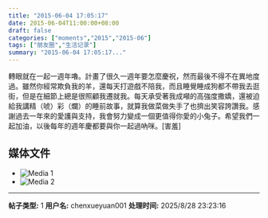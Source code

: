 ```yaml
---
title: "2015-06-04 17:05:17"
date: 2015-06-04T11:00:00+08:00
draft: false
categories: ["moments","2015","2015-06"]
tags: ["朋友圈","生活记录"]
summary: "2015-06-04 17:05:17..."
---
```


轉眼就在一起一週年嚕。計畫了很久一週年要怎麼慶祝，然而最後不得不在異地度過。雖然你經常欺負我的羊，還每天打遊戲不陪我，而且睡覺睡成狗都不帶我去逛街，但是在細節上總是很照顧我遷就我。每天承受著我成噸的高強度撒嬌，還被迫給我講精（唬）彩（爛）的睡前故事，就算我做菜做失手了也擠出笑容誇讚我。感謝過去一年來的愛護與支持，我會努力變成一個更值得你愛的小兔子。希望我們一起加油，以後每年的週年慶都要與你一起過吶咪。[害羞]

## 媒体文件

- ![Media 1](/Moments/photos/2015-06-04/201506041705170.jpg)
- ![Media 2](/Moments/photos/2015-06-04/201506041705171.jpg)

---

**帖子类型:** 1
**用户名:** chenxueyuan001
**处理时间:** 2025/8/28 23:23:16
